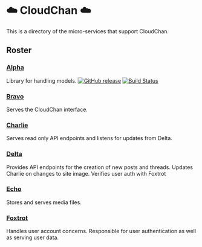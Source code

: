 # :cloud: CloudChan :cloud:

This is a directory of the micro-services that support CloudChan.

## Roster
### [Alpha](https://github.com/DangerN/cc-alpha)
Library for handling models.
[![GitHub release](https://img.shields.io/github/release/DangerN/cc-alpha.svg)](https://github.com/DangerN/cc-alpha/releases)
[![Build Status](https://travis-ci.com/DangerN/cc-alpha.svg?branch=master)](https://travis-ci.com/DangerN/cc-alpha)

### [Bravo](https://github.com/DangerN/cc-bravo)
Serves the CloudChan interface.

### [Charlie](https://github.com/DangerN/cc-charlie)
Serves read only API endpoints and listens for updates from Delta.

### [Delta](https://github.com/DangerN/cc-delta)
Provides API endpoints for the creation of new posts and threads. Updates Charlie on changes to site image. Verifies user auth with Foxtrot

### [Echo](https://github.com/DangerN/cc-echo)
Stores and serves media files.

### [Foxtrot](https://github.com/DangerN/cc-foxtrot)
Handles user account concerns. Responsible for user authentication as well as serving user data.

